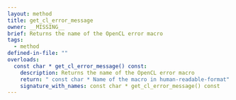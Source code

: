 ```yaml
---
layout: method
title: get_cl_error_message
owner: __MISSING__
brief: Returns the name of the OpenCL error macro
tags:
  - method
defined-in-file: ""
overloads:
  const char * get_cl_error_message() const:
    description: Returns the name of the OpenCL error macro
    return: " const char * Name of the macro in human-readable-format"
    signature_with_names: const char * get_cl_error_message() const
---
```

